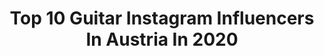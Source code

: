 ---
title: Top 10 Guitar Instagram Influencers In Austria In 2020
description: >-
  Find top guitar Instagram influencers in Austria in 2020. Most popular hashtags: #guitar #musik #sunset #photooftheday.
platform: Instagram
profiles:
  - username: "bernthofficial"
    fullname: >-
      BERNTH
    location: "Austria"
    followers: 155878
    engagement: 247
    commentsToLikes: 0.012022
    id: ck0u894p06tfp0i194gz1bx6s
    verified: false
    hashtags: "#selfisolation, #7string, #fishman, #fishmanpickups"
  - username: "sassy_shinade"
    fullname: >-
      Shinade Mc Lean
    location: "Austria"
    followers: 2086
    engagement: 3239
    commentsToLikes: 0.152694
    id: ckaoyk7kxhto10i78f5mehs7k
    verified: false
    hashtags: "#mountainlover, #familylove, #family, #goodvibes"
  - username: "heydominik"
    fullname: >-
      Dominik DeCoco
    location: "Austria"
    followers: 31045
    engagement: 380
    commentsToLikes: 0.079746
    id: ck5q8jxa66k3l0i11rw2gordm
    verified: false
    hashtags: "#grungefashion, #minimalstyle, #createexplorer, #guitarrista"
  - username: "sandy_luna_"
    fullname: >-
      Sandy
    location: "Austria"
    followers: 8706
    engagement: 1151
    commentsToLikes: 0.021266
    id: ck9habatmbvvc0j78fpoiyfhq
    verified: false
    hashtags: "#stockente, #fotografie, #staywild, #forest"
  - username: "lukasbeck_photography"
    fullname: >-
      Lukas Beck
    location: "Austria"
    followers: 3821
    engagement: 2072
    commentsToLikes: 0.045458
    id: ck0vvvqoiqzc90i19ycvitj4d
    verified: false
    hashtags: "#musikfotograf, #photoshooting, #franzikreis, #exhibition"
  - username: "thomas_iceberg"
    fullname: >-
      Thomas Eichberger 🇦🇹 Alpinist
    location: "Austria"
    followers: 24972
    engagement: 577
    commentsToLikes: 0.083537
    id: ck14jfsxzk4a80i19qszdfhlp
    verified: false
    hashtags: "#quarantine, #gipfelstu, #grivel, #montblanc"
  - username: "mayapurdue"
    fullname: >-
      Maya 麻耶
    location: "Austria"
    followers: 3448
    engagement: 1044
    commentsToLikes: 0.072182
    id: ckaozkraymb530i78j45txpey
    verified: false
    hashtags: "#workout, #workoutmotivation, #chloetingchallenge, #acroyoga"
  - username: "charlesdexterwardthe2nd"
    fullname: >-
      Christian Pipal
    location: "Austria"
    followers: 10695
    engagement: 816
    commentsToLikes: 0.011082
    id: ckap5o58ycinq0i78m7v35bqj
    verified: false
    hashtags: "#livingathome, #catch, #guitars, #guitarsolo"
  - username: "orlinpavlov"
    fullname: >-
      Orlin Pavlov
    location: "Austria"
    followers: 57229
    engagement: 483
    commentsToLikes: 0.017719
    id: ck6ub6xpd7ub20j71ponel3ey
    verified: true
    hashtags: "#london, #friends, #littlefighters, #retro"
---